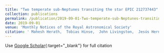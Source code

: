 ```yaml
---
title: "Two temperate sub-Neptunes transiting the star EPIC 212737443"
collection: publications
permalink: /publication/2019-09-01-Two-temperate-sub-Neptunes-transiting-the-star-EPIC-212737443
date: 2019-09-01
venue: 'Monthly Notices of the Royal Astronomical Society'
citation: ' Mahesh Herath,  Tobias Hinse,  John Livingston,  Jesús Hernández,  Daniel Evans,  Robert Wells,  Saraj Gunesekera,  Jeremy Tregloan-Reed,  Markus Rabus,  Jesper Skottfelt,  Martin Dominik,  Uffe Jørgensen,  Chandana Jayaratne,  Cuc Lý, &quot;Two temperate sub-Neptunes transiting the star EPIC 212737443.&quot; Monthly Notices of the Royal Astronomical Society, 2019.'
---
```

Use [Google Scholar](https://scholar.google.com/scholar?q=Two+temperate+sub+Neptunes+transiting+the+star+EPIC+212737443){:target="_blank"} for full citation